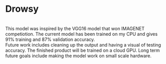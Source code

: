 # Drowsy
</br>
This model was inspired by the VGG16 model that won IMAGENET competiotion. The current model has been trained on my CPU and gives 91% training and 87% validation accuracy.
</br>
Future work includes cleaning up the output and having a visual of testing accuracy. The finished product will be trained on a cloud GPU. Long term future goals include making the model work on small scale hardware.
